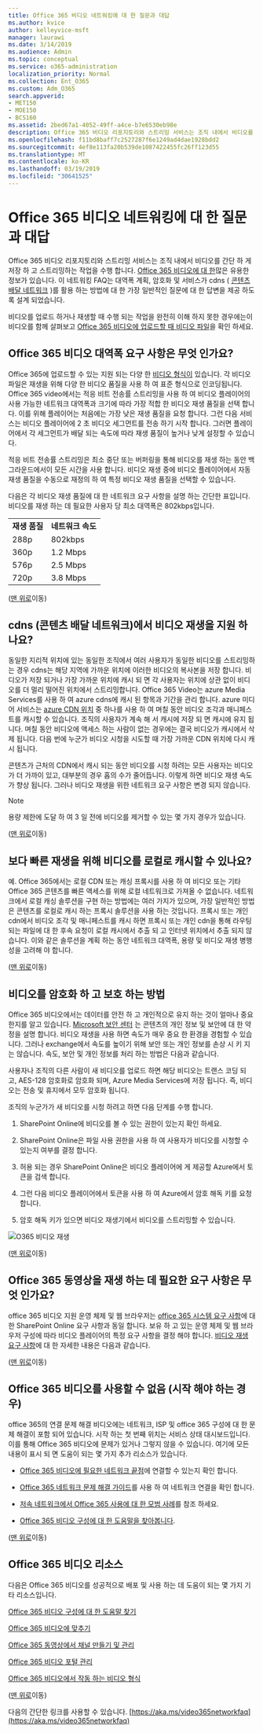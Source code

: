 ```yaml
---
title: Office 365 비디오 네트워킹에 대 한 질문과 대답
ms.author: kvice
author: kelleyvice-msft
manager: laurawi
ms.date: 3/14/2019
ms.audience: Admin
ms.topic: conceptual
ms.service: o365-administration
localization_priority: Normal
ms.collection: Ent_O365
ms.custom: Adm_O365
search.appverid:
- MET150
- MOE150
- BCS160
ms.assetid: 2bed67a1-4052-49ff-a4ce-b7e6530eb98e
description: Office 365 비디오 리포지토리와 스트리밍 서비스는 조직 내에서 비디오를 간단 하 게 저장 하 고 스트리밍하는 작업을 수행 합니다. Office 365 비디오에 대 한 많은 유용한 정보가 있습니다. 이 네트워킹 FAQ는 대역폭 계획, 암호화 및 서비스가 cdns (콘텐츠 배달 네트워크)를 활용 하는 방법에 대 한 가장 일반적인 질문에 대 한 답변을 제공 하도록 설계 되었습니다.
ms.openlocfilehash: f11bd8baff7c2527287f6e1249ad4dae1928bdd2
ms.sourcegitcommit: 4ef8e113fa20b539de1087422455fc26ff123d55
ms.translationtype: MT
ms.contentlocale: ko-KR
ms.lasthandoff: 03/19/2019
ms.locfileid: "30641525"
---
```

# <a name="office-365-video-networking-frequently-asked-questions"></a>Office 365 비디오 네트워킹에 대 한 질문과 대답

Office 365 비디오 리포지토리와 스트리밍 서비스는 조직 내에서 비디오를 간단 하 게 저장 하 고 스트리밍하는 작업을 수행 합니다. [Office 365 비디오에 대 한](https://support.office.com/article/Find-help-about-Office-365-Video-b435f99a-f47e-4ebd-a946-f5c965844f50)많은 유용한 정보가 있습니다. 이 네트워킹 FAQ는 대역폭 계획, 암호화 및 서비스가 cdns ( [콘텐츠 배달 네트워크](content-delivery-networks.md) )를 활용 하는 방법에 대 한 가장 일반적인 질문에 대 한 답변을 제공 하도록 설계 되었습니다.
  
비디오를 업로드 하거나 재생할 때 수행 되는 작업을 완전히 이해 하지 못한 경우에는이 비디오를 함께 살펴보고 [Office 365 비디오에 업로드할 때 비디오 파일](https://www.youtube.com/watch?v=HXSZ0jYBKlM)을 확인 하세요.
  
## <a name="what-are-the-office-365-video-bandwidth-requirements"></a>Office 365 비디오 대역폭 요구 사항은 무엇 인가요?

Office 365에 업로드할 수 있는 지원 되는 다양 한 [비디오 형식이](https://support.office.com/article/dd1af01c-fd8e-4640-b17b-93ee02b9b817) 있습니다. 각 비디오 파일은 재생을 위해 다양 한 비디오 품질을 사용 하 여 표준 형식으로 인코딩됩니다. Office 365 video에서는 적응 비트 전송률 스트리밍을 사용 하 여 비디오 플레이어의 사용 가능한 네트워크 대역폭과 크기에 따라 가장 적합 한 비디오 재생 품질을 선택 합니다. 이를 위해 플레이어는 처음에는 가장 낮은 재생 품질을 요청 합니다. 그런 다음 서비스는 비디오 플레이어에 2 초 비디오 세그먼트를 전송 하기 시작 합니다. 그러면 플레이어에서 각 세그먼트가 배달 되는 속도에 따라 재생 품질이 높거나 낮게 설정할 수 있습니다.
  
적응 비트 전송률 스트리밍은 최소 중단 또는 버퍼링을 통해 비디오를 재생 하는 동안 백그라운드에서이 모든 시간을 사용 합니다. 비디오 재생 중에 비디오 플레이어에서 자동 재생 품질을 수동으로 재정의 하 여 특정 비디오 재생 품질을 선택할 수 있습니다.
  
다음은 각 비디오 재생 품질에 대 한 네트워크 요구 사항을 설명 하는 간단한 표입니다. 비디오를 재생 하는 데 필요한 사용자 당 최소 대역폭은 802kbps입니다.
  
|||
|:-----|:-----|
|**재생 품질** <br/> |**네트워크 속도** <br/> |
|288p  <br/> |802kbps  <br/> |
|360p  <br/> |1.2 Mbps  <br/> |
|576p  <br/> |2.5 Mbps  <br/> |
|720p  <br/> |3.8 Mbps  <br/> |

([맨 위로](office-365-video-networking-faq.md)이동)
  
## <a name="how-do-content-delivery-networks-cdns-help-video-playback"></a>cdns (콘텐츠 배달 네트워크)에서 비디오 재생을 지원 하나요?

동일한 지리적 위치에 있는 동일한 조직에서 여러 사용자가 동일한 비디오를 스트리밍하는 경우 cdns는 해당 지역에 가까운 위치에 이러한 비디오의 복사본을 저장 합니다. 비디오가 저장 되거나 가장 가까운 위치에 캐시 되 면 각 사용자는 위치에 상관 없이 비디오를 더 멀리 떨어진 위치에서 스트리밍합니다. Office 365 Video는 azure Media Services를 사용 하 여 azure cdns에 캐시 된 항목과 기간을 관리 합니다. azure 미디어 서비스는 [azure CDN 위치](https://azure.microsoft.com/documentation/articles/cdn-pop-locations/) 중 하나를 사용 하 여 며칠 동안 비디오 조각과 매니페스트를 캐시할 수 있습니다. 조직의 사용자가 계속 해 서 캐시에 저장 되 면 캐시에 유지 됩니다. 며칠 동안 비디오에 액세스 하는 사람이 없는 경우에는 결국 비디오가 캐시에서 삭제 됩니다. 다음 번에 누군가 비디오 시청을 시도할 때 가장 가까운 CDN 위치에 다시 캐시 됩니다.
  
콘텐츠가 근처의 CDN에서 캐시 되는 동안 비디오를 시청 하려는 모든 사용자는 비디오가 더 가까이 있고, 대부분의 경우 홉의 수가 줄어듭니다. 이렇게 하면 비디오 재생 속도가 향상 됩니다. 그러나 비디오 재생을 위한 네트워크 요구 사항은 변경 되지 않습니다.
  
> [!NOTE]
> 용량 제한에 도달 하 여 3 일 전에 비디오를 제거할 수 있는 몇 가지 경우가 있습니다.
  
([맨 위로](office-365-video-networking-faq.md)이동)
  
## <a name="can-i-cache-the-videos-locally-for-faster-playback"></a>보다 빠른 재생을 위해 비디오를 로컬로 캐시할 수 있나요?

예. Office 365에서는 로컬 CDN 또는 캐싱 프록시를 사용 하 여 비디오 또는 기타 Office 365 콘텐츠를 빠른 액세스를 위해 로컬 네트워크로 가져올 수 없습니다. 네트워크에서 로컬 캐싱 솔루션을 구현 하는 방법에는 여러 가지가 있으며, 가장 일반적인 방법은 콘텐츠를 로컬로 캐시 하는 프록시 솔루션을 사용 하는 것입니다. 프록시 또는 개인 cdn에서 비디오 조각 및 매니페스트를 캐시 하면 프록시 또는 개인 cdn을 통해 라우팅되는 파일에 대 한 후속 요청이 로컬 캐시에서 추출 되 고 인터넷 위치에서 추출 되지 않습니다. 이와 같은 솔루션을 계획 하는 동안 네트워크 대역폭, 용량 및 비디오 재생 병행성을 고려해 야 합니다.
  
([맨 위로](office-365-video-networking-faq.md)이동)
  
## <a name="how-videos-are-encrypted-and-secured"></a>비디오를 암호화 하 고 보호 하는 방법

Office 365 비디오에서는 데이터를 안전 하 고 개인적으로 유지 하는 것이 얼마나 중요 한지를 알고 있습니다. [Microsoft 보안 센터](https://products.office.com/business/office-365-trust-center-welcome) 는 콘텐츠의 개인 정보 및 보안에 대 한 약정을 설명 합니다. 비디오 재생을 사용 하면 속도가 매우 중요 한 환경을 경험할 수 있습니다. 그러나 exchange에서 속도를 높이기 위해 보안 또는 개인 정보를 손상 시 키 지는 않습니다. 속도, 보안 및 개인 정보를 처리 하는 방법은 다음과 같습니다.
  
사용자나 조직의 다른 사람이 새 비디오를 업로드 하면 해당 비디오는 트랜스 코딩 되 고, AES-128 암호화로 암호화 되며, Azure Media Services에 저장 됩니다. 즉, 비디오는 전송 및 휴지에서 모두 암호화 됩니다.
  
조직의 누군가가 새 비디오를 시청 하려고 하면 다음 단계를 수행 합니다.
  
1. SharePoint Online에 비디오를 볼 수 있는 권한이 있는지 확인 하세요.

2. SharePoint Online은 파일 사용 권한을 사용 하 여 사용자가 비디오를 시청할 수 있는지 여부를 결정 합니다.

3. 허용 되는 경우 SharePoint Online은 비디오 플레이어에 게 제공할 Azure에서 토큰을 검색 합니다.

4. 그런 다음 비디오 플레이어에서 토큰을 사용 하 여 Azure에서 암호 해독 키를 요청 합니다.

5. 암호 해독 키가 있으면 비디오 재생기에서 비디오를 스트리밍할 수 있습니다.

![O365 비디오 재생](media/9d3c6e76-151d-48a3-a30e-ba8dd07db0b7.png)
  
([맨 위로](office-365-video-networking-faq.md)이동)
  
## <a name="what-are-the-requirements-to-playback-office-365-video"></a>Office 365 동영상을 재생 하는 데 필요한 요구 사항은 무엇 인가요?

office 365 비디오 지원 운영 체제 및 웹 브라우저는 [office 365 시스템 요구 사항](https://support.office.com/article/Office-365-system-requirements-719254c0-2671-4648-9c84-c6a3d4f3be45)에 대 한 SharePoint Online 요구 사항과 동일 합니다. 보유 하 고 있는 운영 체제 및 웹 브라우저 구성에 따라 비디오 플레이어의 특정 요구 사항을 결정 해야 합니다. [비디오 재생 요구 사항](https://support.office.com/article/ca1cc1a9-a615-46e1-b6a3-40dbd99939a6)에 대 한 자세한 내용은 다음과 같습니다.
  
([맨 위로](office-365-video-networking-faq.md)이동)
  
## <a name="i-cant-get-office-365-video-to-work-where-should-i-start"></a>Office 365 비디오를 사용할 수 없음 (시작 해야 하는 경우)

office 365의 연결 문제 해결 비디오에는 네트워크, ISP 및 office 365 구성에 대 한 문제 해결이 포함 되어 있습니다. 시작 하는 첫 번째 위치는 서비스 상태 대시보드입니다. 이를 통해 Office 365 비디오에 문제가 있거나 그렇지 않을 수 있습니다. 여기에 모든 내용이 표시 되 면 도움이 되는 몇 가지 추가 리소스가 있습니다.
  
- [Office 365 비디오에 필요한 네트워크 끝점](https://support.office.com/article/Office-365-URLs-and-IP-address-ranges-8548a211-3fe7-47cb-abb1-355ea5aa88a2)에 연결할 수 있는지 확인 합니다.

- [Office 365 네트워크 문제 해결 가이드](https://support.office.com/article/Office-365-performance-tuning-and-troubleshooting-Admin-and-IT-Pro-1492cb94-bd62-43e6-b8d0-2a61ed88ebae)를 사용 하 여 네트워크 연결을 확인 합니다.

- [저속 네트워크에서 Office 365 사용에 대 한 모범 사례](https://support.office.com/article/Best-practices-for-using-Office-365-on-a-slow-network-fd16c8d2-4799-4c39-8fd7-045f06640166)를 참조 하세요.

- [Office 365 비디오 구성에 대 한 도움말을 찾아봅니다](https://support.office.com/article/Find-help-about-Office-365-Video-b435f99a-f47e-4ebd-a946-f5c965844f50).

([맨 위로](office-365-video-networking-faq.md)이동)
  
## <a name="office-365-video-resources"></a>Office 365 비디오 리소스

다음은 Office 365 비디오를 성공적으로 배포 및 사용 하는 데 도움이 되는 몇 가지 기타 리소스입니다.
  
[Office 365 비디오 구성에 대 한 도움말 찾기](https://support.office.com/article/Find-help-about-Office-365-Video-b435f99a-f47e-4ebd-a946-f5c965844f50)
  
[Office 365 비디오에 맞추기](https://support.office.com/article/Meet-Office-365-Video-ca1cc1a9-a615-46e1-b6a3-40dbd99939a6)
  
[Office 365 동영상에서 채널 만들기 및 관리](https://support.office.com/article/Create-and-manage-a-channel-in-Office-365-Video-1fede4cc-13c0-435a-b585-e7fbf1c83bb2)
  
[Office 365 비디오 포털 관리](https://support.office.com/article/Manage-your-Office-365-Video-portal-c059465b-eba9-44e1-b8c7-8ff7793ff5da)
  
[Office 365 비디오에서 작동 하는 비디오 형식](https://support.office.com/article/Video-formats-that-work-in-Office-365-Video-dd1af01c-fd8e-4640-b17b-93ee02b9b817)
  
([맨 위로](office-365-video-networking-faq.md)이동)
  
다음의 간단한 링크를 사용할 수 있습니다. [https://aka.ms/video365networkfaq](https://aka.ms/video365networkfaq)
